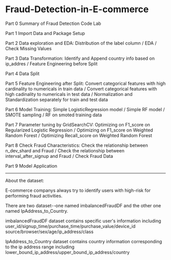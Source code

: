 # Fraud-Detection-in-E-commerce
Part 0 Summary of Fraud Detection Code Lab

Part 1 Import Data and Package Setup

Part 2 Data exploration and EDA: Distribution of the label column / EDA / Check Missing Values
  
Part 3 Data Transformation: Identify and Append country info based on ip_addres / Feature Engineering before Split
  
       
Part 4 Data Split

Part 5 Feature Engineering after Split: Convert categorical features with high cardinality to numericals in train data / Convert categorical features with high cadinality to numericals in test data / Normalization and Standardization separately for train and test data
  
Part 6 Model Training: Simple LogisticRegression model / Simple RF model / SMOTE sampling / RF on smoted training data
  
Part 7 Parameter tuning by GridSearchCV: Optimizing on F1_score on Regularized Logistic Regression / Optimizing on F1_score on Weighted Random Forest / Optimizing Recall_score on Weighted Random Forest
  
Part 8 Check Fraud Characteristics: Check the relationship between n_dev_shard and Fraud / Check the relationship between interval_after_signup and Fraud / Check Fraud Data
  
Part 9 Model Application

---------------------------------------------------------------------------------------------
About the dataset:

E-commerce companys always try to identify users with high-risk for performing fraud activities.

There are two dataset--one named imbalancedFraudDF and the other one named IpAddress_to_Country.

imbalancedFraudDF dataset contains specific user's information including user_id/signup_time/purchase_time/purchase_value/device_id	source/browser/sex/age/ip_address/class

IpAddress_to_Country dataset contains country information corresponding to the ip address range including lower_bound_ip_address/upper_bound_ip_address/country




